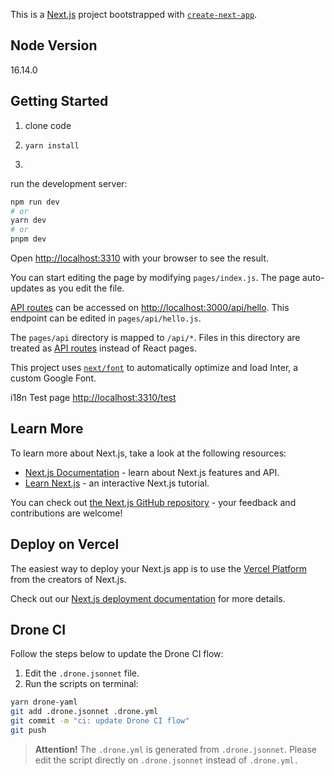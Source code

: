 This is a [Next.js](https://nextjs.org/) project bootstrapped with [`create-next-app`](https://github.com/vercel/next.js/tree/canary/packages/create-next-app).

## Node Version
16.14.0

## Getting Started
1. clone code
2. `yarn install`

3.
run the development server:
```bash
npm run dev
# or
yarn dev
# or
pnpm dev
```

Open [http://localhost:3310](http://localhost:3310) with your browser to see the result.

You can start editing the page by modifying `pages/index.js`. The page auto-updates as you edit the file.

[API routes](https://nextjs.org/docs/api-routes/introduction) can be accessed on [http://localhost:3000/api/hello](http://localhost:3000/api/hello). This endpoint can be edited in `pages/api/hello.js`.

The `pages/api` directory is mapped to `/api/*`. Files in this directory are treated as [API routes](https://nextjs.org/docs/api-routes/introduction) instead of React pages.

This project uses [`next/font`](https://nextjs.org/docs/basic-features/font-optimization) to automatically optimize and load Inter, a custom Google Font.

i18n Test page [http://localhost:3310/test](http://localhost:3310/test)

## Learn More

To learn more about Next.js, take a look at the following resources:

- [Next.js Documentation](https://nextjs.org/docs) - learn about Next.js features and API.
- [Learn Next.js](https://nextjs.org/learn) - an interactive Next.js tutorial.

You can check out [the Next.js GitHub repository](https://github.com/vercel/next.js/) - your feedback and contributions are welcome!

## Deploy on Vercel

The easiest way to deploy your Next.js app is to use the [Vercel Platform](https://vercel.com/new?utm_medium=default-template&filter=next.js&utm_source=create-next-app&utm_campaign=create-next-app-readme) from the creators of Next.js.

Check out our [Next.js deployment documentation](https://nextjs.org/docs/deployment) for more details.

## Drone CI

Follow the steps below to update the Drone CI flow:

1. Edit the `.drone.jsonnet` file.
2. Run the scripts on terminal:
```bash
yarn drone-yaml
git add .drone.jsonnet .drone.yml
git commit -m "ci: update Drone CI flow"
git push
```

> **Attention!** The `.drone.yml` is generated from `.drone.jsonnet`. Please edit the script directly on `.drone.jsonnet` instead of `.drone.yml.`

